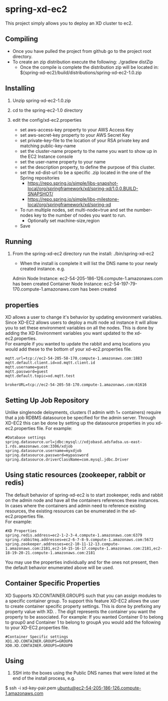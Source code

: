 spring-xd-ec2
=============
This project simply allows you to deploy an XD cluster to ec2.  

Compiling
----------
* Once you have pulled the project from github go to the project root directory.
* To create an zip distribution execute the following: ./gradlew distZip
	* Once the compile is complete the distribution zip will be located in:
	 ${spring-xd-ec2}/build/distributions/spring-xd-ec2-1.0.zip

Installing
----------
1) Unzip spring-xd-ec2-1.0.zip

2) cd to the spring-ec2-1.0 directory

3) edit the config/xd-ec2.properties

	* set aws-access-key property to your AWS Access Key
	* set aws-secret-key property to your AWS Secret Key
	* set private-key-file to the location of your RSA private key and matching public-key-name
	* set the cluster-name property to the name you want to show up in the EC2 Instance console
	* set the user-name property to your name
	* set the description property, to define the purpose of this cluster.
	* set the xd-dist-url to be a specific .zip located in the one of the Spring repositories
	  * https://repo.spring.io/simple/libs-snapshot-local/org/springframework/xd/spring-xd/1.0.0.BUILD-SNAPSHOT/
	  * https://repo.spring.io/simple/libs-milestone-local/org/springframework/xd/spring-xd
	* To run multiple nodes, set multi-node=true and set the number-nodes key to the number of nodes you want to run.
        * Optionally set machine-size,region
	* Save 

Running
----------
1) From the spring-xd-ec2 directory run the install: ./bin/spring-xd-ec2
	* When the install is complete it will list the DNS name to your newly created instance. e.g.

	Admin Node Instance: ec2-54-205-186-126.compute-1.amazonaws.com has been created
	Container Node Instance: ec2-54-197-79-170.compute-1.amazonaws.com has been created


properties
----------
XD allows a user to change it's behavior by updating environment variables.  Since XD-EC2 allows users to deploy a multi node xd instance it will allow you to set these environment variables on all the nodes.  This is done by adding the XD Environment variables you want updated to the xd-ec2.properties.  
For example if you  wanted to update the rabbit and amq locations you would add these to the bottom of your xd-ec2.properties file.

```
mqtt.url=tcp://ec2-54-205-58-170.compute-1.amazonaws.com:1883
mqtt.default.client.id=xd.mqtt.client.id
mqtt.username=guest
mqtt.password=guest
mqtt.default.topic=xd.mqtt.test

brokerURL=tcp://ec2-54-205-58-170.compute-1.amazonaws.com:61616
```

Setting Up Job Repository
----------
Unlike singlenode deloyments, clusters (1 admin with 1+ containers) require that a job RDBMS datasource be specified for the admin server.
Through XD-EC2 this can be done by setting up the datasource properties in you xd-ec2.properties file.
For example:
```
#Database settings
spring.datasource.url=jdbc:mysql://xdjobasd.adsfadsa.us-east-1.rds.amazonaws.com:3306/xdjob
spring.datasource.username=myxdjob
spring.datasource.password=mypassword
spring.datasource.driverClassName=com.mysql.jdbc.Driver
```

Using static resources (zookeeper, rabbit or redis)
----------
The default behavior of spring-xd-ec2 is to start zookeeper, redis and rabbit on the admin node and have all the containers references these instances.  In cases where the containers and admin need to reference existing resources, the existing resources can be enumerated in the xd-ec2.properties file.  
For example:
```
#XD Properties
spring.redis.address=ec2-1-2-3-4.compute-1.amazonaws.com:6379
spring.rabbitmq.addresses=ec2-6-7-8-9.compute-1.amazonaws.com:5672
spring.zookeeper.addresses=ec2-10-11-12-13.compute-1.amazonaws.com:2181,ec2-14-15-16-17.compute-1.amazonaws.com:2181,ec2-18-19-20-21.compute-1.amazonaws.com:2181
```
You may use the properties individually and for the ones  not present, then the default behavior enumerated above will be used.

Container Specific Properties
----------
XD Supports XD.CONTAINER.GROUPS such that you can assign modules to a specific container group.  To support this feature XD-EC2 allows the user to create container specific property settings.  This is done by prefixing any property value with XD<digit>. .  The digit represents the container you want the property to be associated.  For example:  If you wanted Container 0 to belong to group0 and Container 1 to belong to groupA you would add the following to your XD-EC2.properties file.
```
#Container Specific settings
XD1.XD.CONTAINER.GROUPS=GROUPA
XD0.XD.CONTAINER.GROUPS=GROUP0
```

Using
----------

1) SSH into the boxes using the Public DNS names that were listed at the end of the install process, e.g.

$ ssh -i xd-key-pair.pem ubuntu@ec2-54-205-186-126.compute-1.amazonaws.com

